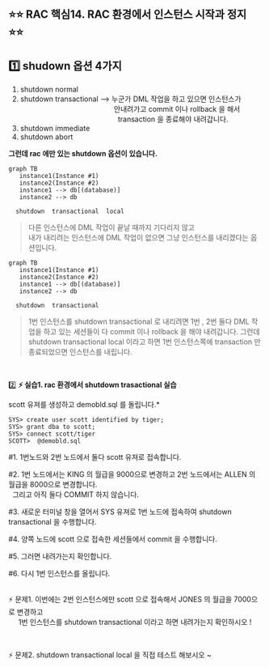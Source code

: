 
## ⭐⭐ RAC 핵심14. RAC 환경에서 인스턴스 시작과 정지  ⭐⭐

## **1️⃣ shudown 옵션 4가지**

  1. shutdown  normal
  2. shutdown  transactional  -->  누군가 DML 작업을 하고 있으면 인스턴스가   
                                                       &nbsp;&nbsp;&nbsp;&nbsp;&nbsp;&nbsp;&nbsp;&nbsp;&nbsp;&nbsp;&nbsp;&nbsp;&nbsp;&nbsp;&nbsp;&nbsp;&nbsp;&nbsp;&nbsp;&nbsp;&nbsp;&nbsp;&nbsp;&nbsp;&nbsp;&nbsp;&nbsp;&nbsp;&nbsp;&nbsp;&nbsp;&nbsp;&nbsp;&nbsp;&nbsp;&nbsp;&nbsp;&nbsp;&nbsp;&nbsp;&nbsp;&nbsp;&nbsp;&nbsp;&nbsp;&nbsp;   안내려가고 commit 이나 rollback 을 해서  
                                                        &nbsp;&nbsp;&nbsp;&nbsp;&nbsp;&nbsp;&nbsp;&nbsp;&nbsp;&nbsp;&nbsp;&nbsp;&nbsp;&nbsp;&nbsp;&nbsp;&nbsp;&nbsp;&nbsp;&nbsp;&nbsp;&nbsp;&nbsp;&nbsp;&nbsp;&nbsp;&nbsp;&nbsp;&nbsp;&nbsp;&nbsp;&nbsp;&nbsp;&nbsp;&nbsp;&nbsp;&nbsp;&nbsp;&nbsp;&nbsp;&nbsp;&nbsp;&nbsp;&nbsp;&nbsp;&nbsp;&nbsp;&nbsp; transaction 을 종료해야 내려갑니다.   
  3. shutdown  immediate
  4. shutdown  abort

 **그런데  rac 에만 있는 shutdown 옵션이 있습니다.**  
 ```mermaid
graph TB
    instance1(Instance #1)
    instance2(Instance #2)
    instance1 --> db[(database)]
    instance2 --> db
```

      shutdown  transactional  local 

> 다른 인스턴스에 DML 작업이 끝날 때까지 기다리지 않고   
> 내가 내리려는 인스턴스에 DML 작업이 없으면 그냥
> 인스턴스를 내리겠다는 옵션입니다.  
 ```mermaid
graph TB
    instance1(Instance #1)
    instance2(Instance #2)
    instance1 --> db[(database)]
    instance2 --> db
```


      shutdown  transactional 

  
> 1번 인스턴스를 shutdown transactional 로 내리려면 1번 , 2번 둘다    DML 작업을
> 하고 있는 세션들이 다 commit 이나 rollback 을 해야   내려갑니다.  그런데 shutdown
> transactional local 이라고 하면   1번 인스턴스쪽에 transaction 만 종료되었으면 인스턴스를
> 내립니다.

  &nbsp;
  &nbsp;
  
2️⃣  **⚡ 실습1. rac 환경에서 shutdown trasactional 실습** 

scott 유져를 생성하고 demobld.sql 를 돌립니다.*

    SYS> create user scott identified by tiger;
    SYS> grant dba to scott;
    SYS> connect scott/tiger
    SCOTT>  @demobld.sql

  
#1. 1번노드와 2번 노드에서 둘다 scott 유져로 접속합니다.

#2. 1번 노드에서는 KING 의 월급을 9000으로 변경하고  2번 노드에서는 ALLEN 의 월급을 8000으로 변경합니다.  
&nbsp;&nbsp;그리고 아직 둘다 COMMIT 하지 않습니다.

#3. 새로운 터미널 창을 열어서 SYS 유져로 1번 노드에 접속하여 shutdown  transactional 을 수행합니다.

#4. 양쪽 노드에 scott 으로 접속한 세션들에서 commit 을 수행합니다.

#5. 그러면 내려가는지 확인합니다.

#6. 다시 1번 인스턴스를 올립니다.  
&nbsp;
&nbsp;
&nbsp;


  ⚡ 문제1.  이번에는 2번 인스턴스에만 scott 으로 접속해서 JONES 의 월급을 7000으로 변경하고  
  &nbsp;&nbsp;&nbsp;&nbsp;&nbsp;1번 인스턴스를 shutdown transactional 이라고 하면 내려가는지 확인하시오 !


  &nbsp;
  &nbsp;


⚡ 문제2.  shutdown  transactional local 을 직접 테스트 해보시오 ~

